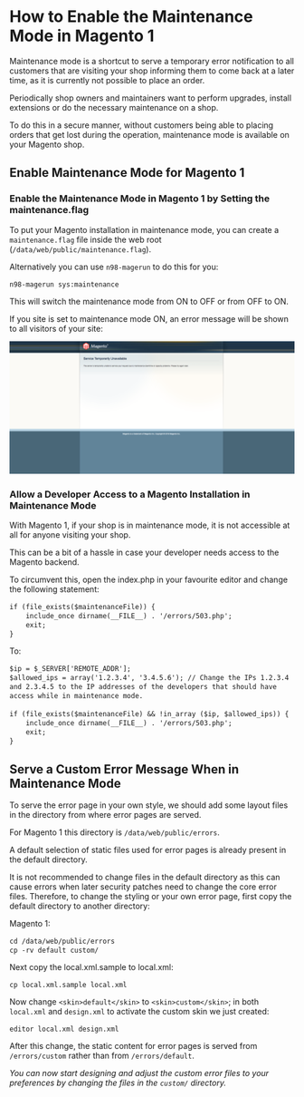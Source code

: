 <!-- source: https://support.hypernode.com/en/ecommerce/magento-1/how-to-enable-the-maintenance-mode-in-magento-1/ -->

# How to Enable the Maintenance Mode in Magento 1

Maintenance mode is a shortcut to serve a temporary error notification to all customers that are visiting your shop informing them to come back at a later time, as it is currently not possible to place an order.

Periodically shop owners and maintainers want to perform upgrades, install extensions or do the necessary maintenance on a shop.

To do this in a secure manner, without customers being able to placing orders that get lost during the operation, maintenance mode is available on your Magento shop.

## Enable Maintenance Mode for Magento 1

### Enable the Maintenance Mode in Magento 1 by Setting the maintenance.flag

To put your Magento installation in maintenance mode, you can create a `maintenance.flag` file inside the web root (`/data/web/public/maintenance.flag`).

Alternatively you can use `n98-magerun` to do this for you:

```
n98-magerun sys:maintenance
```

This will switch the maintenance mode from ON to OFF or from OFF to ON.

If you site is set to maintenance mode ON, an error message will be shown to all visitors of your site:

![](_res/rXtS0vUeasmAlkH-bnbamZBOXI-ew8o1GA.png)

### Allow a Developer Access to a Magento Installation in Maintenance Mode

With Magento 1, if your shop is in maintenance mode, it is not accessible at all for anyone visiting your shop.

This can be a bit of a hassle in case your developer needs access to the Magento backend.

To circumvent this, open the index.php in your favourite editor and change the following statement:

```
if (file_exists($maintenanceFile)) {
    include_once dirname(__FILE__) . '/errors/503.php';
    exit;
}
```

To:

```
$ip = $_SERVER['REMOTE_ADDR'];
$allowed_ips = array('1.2.3.4', '3.4.5.6'); // Change the IPs 1.2.3.4 and 2.3.4.5 to the IP addresses of the developers that should have access while in maintenance mode.

if (file_exists($maintenanceFile) && !in_array ($ip, $allowed_ips)) {
    include_once dirname(__FILE__) . '/errors/503.php';
    exit;
}
```

## Serve a Custom Error Message When in Maintenance Mode

To serve the error page in your own style, we should add some layout files in the directory from where error pages are served.

For Magento 1 this directory is `/data/web/public/errors`.

A default selection of static files used for error pages is already present in the default directory.

It is not recommended to change files in the default directory as this can cause errors when later security patches need to change the core error files. Therefore, to change the styling or your own error page, first copy the default directory to another directory:

Magento 1:

```
cd /data/web/public/errors
cp -rv default custom/
```

Next copy the local.xml.sample to local.xml:

```
cp local.xml.sample local.xml
```

Now change `<skin>default</skin>` to `<skin>custom</skin>`; in both `local.xml` and `design.xml` to activate the custom skin we just created:

```
editor local.xml design.xml
```

After this change, the static content for error pages is served from `/errors/custom` rather than from `/errors/default`.

*You can now start designing and adjust the custom error files to your preferences by changing the files in the `custom/` directory.*
